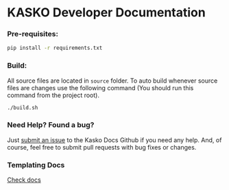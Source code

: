 # KASKO Developer Documentation


### Pre-requisites:

```sh
pip install -r requirements.txt
```

### Build:

All source files are located in `source` folder.
To auto build whenever source files are changes use the following command (You should run this command from the project root).

```sh
./build.sh
```


### Need Help? Found a bug?

Just [submit an issue](https://github.com/kasko/docs/issues) to the Kasko Docs Github if you need any help. And, of course, feel free to submit pull requests with bug fixes or changes.

### Templating Docs
[Check docs](https://sphinx-rtd-theme.readthedocs.io/en/stable/)
